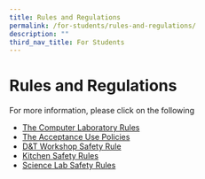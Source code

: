 ```yaml
---
title: Rules and Regulations
permalink: /for-students/rules-and-regulations/
description: ""
third_nav_title: For Students
---
```


Rules and Regulations
=====================

For more information, please click on the following   
  
* [The Computer Laboratory Rules](/files/Computer%20Laboratory%20and%20IT%20Facilities%20and%20Rules2017.pdf)
*   [The Acceptance Use Policies](/files/Acceptable%20Use%20Policies2017.pdf) 
*   [D&T Workshop Safety Rule](/files/D&T%20Workshop%20Safety%20Rules%20-%20Copy1.pdf)
*   [Kitchen Safety Rules](/files/Kitchen%20Safety%20Rules.pdf)
*   [Science Lab Safety Rules](/files/SCIENCE%20LABORATORY%20SAFETY%20RULES.pdf)